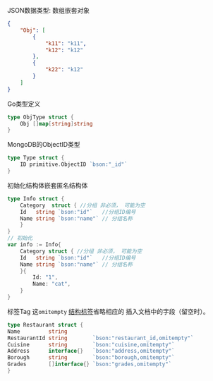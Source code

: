 JSON数据类型: 数组嵌套对象
```json
{
	"Obj": [
	    {
	        "k11": "k11",
	        "k12": "k12"
	    },
	    {
	        "k22": "k12"
	    }
	]
}
```

Go类型定义
```go
type ObjType struct {
	Obj []map[string]string
}
```

MongoDB的ObjectID类型
```go
type Type struct {
	ID primitive.ObjectID `bson:"_id"`
}
```

初始化结构体嵌套匿名结构体
```go
type Info struct {
	Category  struct { //分组 非必须， 可能为空
	Id   string `bson:"id"`   //分组ID编号
	Name string `bson:"name"` // 分组名称
	}
}
// 初始化
var info := Info{
	Category struct { //分组 非必须， 可能为空
	Id   string `bson:"id"`   //分组ID编号
	Name string `bson:"name"` // 分组名称
	}{
		Id: "1",
		Name: "cat",
	}
}
```

标签Tag
这`omitempty` [结构标签](https://www.mongodb.com/docs/drivers/go/current/fundamentals/bson/#std-label-golang-struct-tags)省略相应的 插入文档中的字段（留空时）。
```go
type Restaurant struct {	
Name         string	
RestaurantId string        `bson:"restaurant_id,omitempty"`
Cuisine      string        `bson:"cuisine,omitempty"`
Address      interface{}   `bson:"address,omitempty"`
Borough      string        `bson:"borough,omitempty"`
Grades       []interface{} `bson:"grades,omitempty"`
}
```